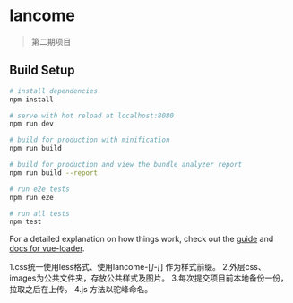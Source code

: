 ﻿# lancome

> 第二期项目

## Build Setup

``` bash
# install dependencies
npm install

# serve with hot reload at localhost:8080
npm run dev

# build for production with minification
npm run build

# build for production and view the bundle analyzer report
npm run build --report

# run e2e tests
npm run e2e

# run all tests
npm test
```

For a detailed explanation on how things work, check out the [guide](http://vuejs-templates.github.io/webpack/) and [docs for vue-loader](http://vuejs.github.io/vue-loader).

1.css统一使用less格式、使用lancome-[*]-[*] 作为样式前缀。
2.外层css、images为公共文件夹，存放公共样式及图片。
3.每次提交项目前本地备份一份，拉取之后在上传。
4.js 方法以驼峰命名。

